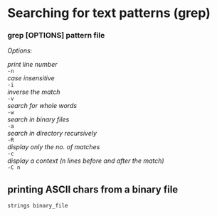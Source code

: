 # Searching for text patterns (grep)

### grep [OPTIONS] pattern file

_Options:_

_print line number_  
`-n`  
_case insensitive_  
`-i`  
_inverse the match_  
`-v`  
_search for whole words_  
`-w`  
_search in binary files_  
`-a`  
_search in directory recursively_  
`-R`  
_display only the no. of matches_  
`-c`  
_display a context (n lines before and after the match)_  
`-C n`

## printing ASCII chars from a binary file

`strings binary_file`
